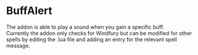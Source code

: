 # BuffAlert
The addon is able to play a sound when you gain a specific buff.   
Currently the addon only checks for Windfury but can be modified for other spells by editing the .lua file and adding an entry for the relevant spell message.
